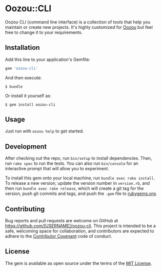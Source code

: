 # Oozou::CLI

Oozou CLI (command line interface) is a collection of tools that help you maintain or create new projects. It's highly customized for [Oozou](https://oozou.com) but feel free to change it to your requirements.

## Installation

Add this line to your application's Gemfile:

```ruby
gem 'oozou-cli'
```

And then execute:

    $ bundle

Or install it yourself as:

    $ gem install oozou-cli

## Usage

Just run with `oozou help` to get started.

## Development

After checking out the repo, run `bin/setup` to install dependencies. Then, run `rake spec` to run the tests. You can also run `bin/console` for an interactive prompt that will allow you to experiment.

To install this gem onto your local machine, run `bundle exec rake install`. To release a new version, update the version number in `version.rb`, and then run `bundle exec rake release`, which will create a git tag for the version, push git commits and tags, and push the `.gem` file to [rubygems.org](https://rubygems.org).

## Contributing

Bug reports and pull requests are welcome on GitHub at https://github.com/[USERNAME]/oozou-cli. This project is intended to be a safe, welcoming space for collaboration, and contributors are expected to adhere to the [Contributor Covenant](http://contributor-covenant.org) code of conduct.


## License

The gem is available as open source under the terms of the [MIT License](http://opensource.org/licenses/MIT).
